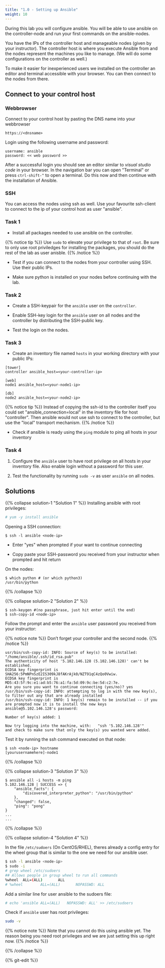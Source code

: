 ```yaml
---
title: "1.0 - Setting up Ansible"
weight: 10
---
```


During this lab you will configure ansible. You will be able to use ansible on the controller-node and run your first commands on the ansible-nodes.

You have the IPs of the controller host and manageable nodes (given by your instructor). The controller host is where you execute Ansible from and the nodes represent the machines you like to manage. (We will do some configurations on the controller as well.)

To make it easier for inexperienced users we installed on the controller an editor and terminal accessible with your browser. You can then connect to the nodes from there.

## Connect to your control host

### Webbrowser

Connect to your control host by pasting the DNS name into your webbrowser

    https://<dnsname>

Login using the following username and password:

    username: ansible
    password: << web password >>

After a successful login you should see an editor similar to *visual
studio code* in your browser. In the navigation bar you can open
"Terminal" or press `ctrl-shift-^` to open a terminal. Do this now and
then continue with the installation of Ansible.

### SSH

You can access the nodes using ssh as well.
Use your favourite ssh-client to connect to the ip of your control host as user "ansible".

### Task 1

- Install all packages needed to use ansible on the controller.

{{% notice tip %}}
  Use `sudo` to elevate your privilege to that of `root`. Be sure to only use root priviledges for installing the packages, you should do the rest of the lab as user anisble.
{{% /notice %}}

- Test if you can connect to the nodes from your controller using SSH. Use their public IPs.

- Make sure python is installed on your nodes before continuing with the lab.

### Task 2

- Create a SSH-keypair for the `ansible` user on the `controller`.

- Enable SSH-key login for the `ansible` user on all nodes and the
    controller by distributing the SSH-public key.

- Test the login on the nodes.

### Task 3

- Create an inventory file named `hosts` in your working directory with your public IPs:

```
[tower]
controller ansible_host=<your-controller-ip>
    
[web]
node1 ansible_host=<your-node1-ip>
    
[db]
node2 ansible_host=<your-node2-ip>
```
{{% notice tip %}}
Instead of copying the ssh-id to the controller itself you could set "ansible_connection=local" in the inventory file for host "controller". Then ansible would not use ssh to connect to the controller, but use the "local" transport mechanism.
{{% /notice %}}

- Check if ansible is ready using the `ping` module to ping all hosts in your inventory

### Task 4

1. Configure the `ansible` user to have root privilege on all hosts in your inventory file.
   Also enable login without a password for this user.

2. Test the functionality by running `sudo -v` as user `ansible` on all nodes.


## Solutions

{{% collapse solution-1 "Solution 1" %}}
Installing ansible with root privileges:

```bash
# yum -y install ansible
```

Opening a SSH connection:

    $ ssh -l ansible <node-ip>

  - Enter "yes" when prompted if your want to continue connecting

  - Copy paste your SSH-password you received from your instructor when
    prompted and hit return

On the nodes:

    $ which python # (or which python3)
    /usr/bin/python

{{% /collapse %}}

{{% collapse solution-2 "Solution 2" %}}

    $ ssh-keygen #(no passphrase, just hit enter until the end)
    $ ssh-copy-id <node-ip>

Follow the prompt and enter the `ansible` user password you received
from your instructor:

{{% notice note %}}
  Don’t forget your controller and the second node.
{{% /notice %}}

    usr/bin/ssh-copy-id: INFO: Source of key(s) to be installed: "/home/ansible/.ssh/id_rsa.pub"
    The authenticity of host '5.102.146.128 (5.102.146.128)' can't be established.
    ECDSA key fingerprint is SHA256:5PmNPnSzE2IS309kJ8fAKrAjk0/NZT91qC4zQo0Vwiw.
    ECDSA key fingerprint is MD5:43:5f:9c:e1:ad:b5:76:a1:fa:5d:09:9c:be:5d:c2:7e.
    Are you sure you want to continue connecting (yes/no)? yes
    /usr/bin/ssh-copy-id: INFO: attempting to log in with the new key(s), to filter out any that are already installed
    /usr/bin/ssh-copy-id: INFO: 1 key(s) remain to be installed -- if you are prompted now it is to install the new keys
    ansible@5.102.146.128's password:
    
    Number of key(s) added: 1
    
    Now try logging into the machine, with:   "ssh '5.102.146.128'"
    and check to make sure that only the key(s) you wanted were added.

Test it by running the ssh command executed on that node:

    $ ssh <node-ip> hostname
    [yourusernamehere]-node1

{{% /collapse %}}

{{% collapse solution-3 "Solution 3" %}}

    $ ansible all -i hosts -m ping
    5.102.146.128 | SUCCESS => {
        "ansible_facts": {
            "discovered_interpreter_python": "/usr/bin/python"
        },
        "changed": false,
        "ping": "pong"
    }
    ...
    ...

{{% /collapse %}}


{{% collapse solution-4 "Solution 4" %}}

In the file `/etc/sudoers` (On CentOS/RHEL), theres already a config entry for the wheel group that is similar to the one we need for our ansible user.
```bash
$ ssh -l ansible <node-ip>
$ sudo -i
# grep wheel /etc/sudoers
## Allows people in group wheel to run all commands
%wheel  ALL=(ALL)       ALL
# %wheel        ALL=(ALL)       NOPASSWD: ALL
```
Add a similar line for user ansible to the sudoers file:

```bash
# echo 'ansible ALL=(ALL)   NOPASSWD: ALL' >> /etc/sudoers
```

Check if `ansible` user has root privileges:

```bash
sudo -v
```

{{% notice note %}} 
  Note that you cannot do this using ansible yet. The reason being you
  need root privileges and we are just setting this up right now.
{{% /notice %}}

{{% /collapse %}}

{{% git-edit %}}
